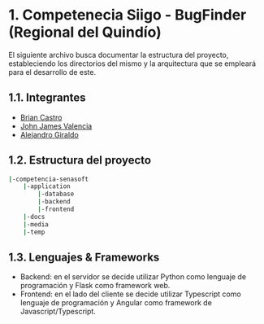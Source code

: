 # 1. Competenecia Siigo - BugFinder (Regional del Quindío)

El siguiente archivo busca documentar la estructura del proyecto, estableciendo los directorios del mismo y la arquitectura
que se empleará para el desarrollo de este.

## 1.1. Integrantes

- [Brian Castro](https://github.com/briancastro-bc)
- [John James Valencia](https://github.com/dunloop26)
- [Alejandro Giraldo](https://github.com/xAGH)

## 1.2. Estructura del proyecto

~~~bash
|-competencia-senasoft
    |-application
        |-database
        |-backend
        |-frontend
    |-docs
    |-media
    |-temp
~~~

## 1.3. Lenguajes & Frameworks

- Backend: en el servidor se decide utilizar Python como lenguaje de programación y Flask como framework web.
- Frontend: en el lado del cliente se decide utilizar Typescript como lenguaje de programación y Angular como framework de Javascript/Typescript.
  

